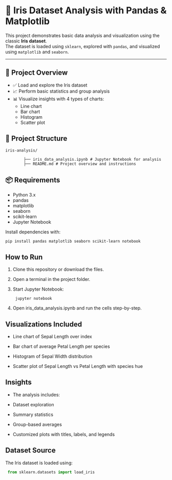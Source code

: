 # 🌸 Iris Dataset Analysis with Pandas & Matplotlib

This project demonstrates basic data analysis and visualization using the classic **Iris dataset**.  
The dataset is loaded using `sklearn`, explored with `pandas`, and visualized using `matplotlib` and `seaborn`.

---

## 📌 Project Overview

- ✅ Load and explore the Iris dataset
- 📈 Perform basic statistics and group analysis
- 📊 Visualize insights with 4 types of charts:
  - Line chart
  - Bar chart
  - Histogram
  - Scatter plot


## 📁 Project Structure
    iris-analysis/

            ├── iris_data_analysis.ipynb # Jupyter Notebook for analysis
            ├── README.md # Project overview and instructions



## 📦 Requirements

- Python 3.x
- pandas
- matplotlib
- seaborn
- scikit-learn
- Jupyter Notebook

Install dependencies with:

    pip install pandas matplotlib seaborn scikit-learn notebook

## How to Run
1. Clone this repository or download the files.

2. Open a terminal in the project folder.

3. Start Jupyter Notebook:


        jupyter notebook

4. Open iris_data_analysis.ipynb and run the cells step-by-step.

## Visualizations Included
- Line chart of Sepal Length over index

- Bar chart of average Petal Length per species

- Histogram of Sepal Width distribution

- Scatter plot of Sepal Length vs Petal Length with species hue

## Insights
- The analysis includes:

- Dataset exploration

- Summary statistics

- Group-based averages

- Customized plots with titles, labels, and legends

 ## Dataset Source
The Iris dataset is loaded using:

````python
 from sklearn.datasets import load_iris

